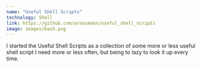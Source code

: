 ```yaml
---
name: "Useful Shell Scripts"
technology: Shell
link: https://github.com/arossmann/useful_shell_scripts
image: images/bash.png
---
```

I started the Useful Shell Scripts as a collection of some more or less useful shell script I need more or less often, but being to lazy to look it up every time.